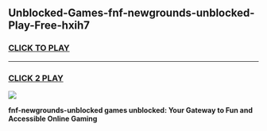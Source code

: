 
## Unblocked-Games-fnf-newgrounds-unblocked-Play-Free-hxih7
<h3>
<a href="https://premium76.site?title=fnf-newgrounds-unblocked&ref=10A">CLICK TO PLAY</a></h3>
<hr>

<h3>
<a href="https://premium76.site?title=fnf-newgrounds-unblocked&ref=10A">CLICK 2 PLAY</a>
  
</h3>

<a href="https://premium76.site?title=fnf-newgrounds-unblocked&ref=10A"><img src="https://clearcache.store/games.png"></a>


**fnf-newgrounds-unblocked games unblocked: Your Gateway to Fun and Accessible Online Gaming**

